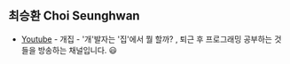 ## 최승환 Choi Seunghwan

- [Youtube](https://www.youtube.com/channel/UCQ_r1-C9izwMI4cs56y4u1w) - 개집 - '개'발자는 '집'에서 뭘 할까? , 퇴근 후 프로그래밍 공부하는 것들을 방송하는 채널입니다. 😃
